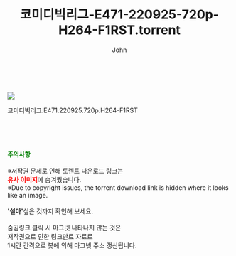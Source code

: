 ﻿---
layout: post
title:  "    코미디빅리그-E471-220925-720p-H264-F1RST.torrent"
author: John
categories: [ TV ]
tags: [  ]
image: https://torrentrj55.com/uploadfile/full/1a0abbdc16eb34abfc2bfc2a1591a25ae3c1aceb.jpg 
description: "    코미디빅리그-E471-220925-720p-H264-F1RST torrent 정보 공유"
toc: true
toc_sticky: true
---

<br>
<p><img src="https://torrentrj55.com/uploadfile/full/1a0abbdc16eb34abfc2bfc2a1591a25ae3c1aceb.jpg"/></p>
 코미디빅리그.E471.220925.720p.H264-F1RST  
    
<br><br><br>
<p data-ke-size="size16"><b><span style="color: green;">주의사항</span></b><br /><br />※저작권 문제로 인해 토렌트 다운로드 링크는<br /><b><span style="color: red;">유사 이미지</span></b>에 숨겨뒀습니다.<br />※Due to copyright issues, the torrent download link is hidden where it looks like an image.<br /><br /><b>'설마'</b>싶은 것까지 확인해 보세요.<br /><br />숨김링크 클릭 시 마그넷 나타나지 않는 것은<br />저작권으로 인한 링크만료 자료로<br />1시간 간격으로 봇에 의해 마그넷 주소 갱신됩니다.</p>
